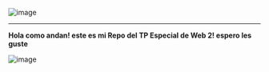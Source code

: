 ![image](https://user-images.githubusercontent.com/101904091/196535926-0050aff5-387c-44c9-b08b-f765660bc0c8.png)

-------------------------------------------------------------------------------------------------------------------------------------------------------
**Hola como andan! este es mi Repo del TP Especial de Web 2! espero les guste**


![image](https://user-images.githubusercontent.com/101904091/196536248-2eadd767-64e3-48cd-a1b5-7ca5135cc282.png)
